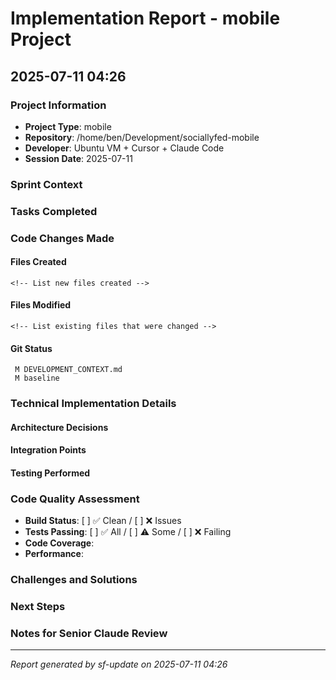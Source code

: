 # Implementation Report - mobile Project
## 2025-07-11 04:26

### Project Information
- **Project Type**: mobile
- **Repository**: /home/ben/Development/sociallyfed-mobile
- **Developer**: Ubuntu VM + Cursor + Claude Code
- **Session Date**: 2025-07-11

### Sprint Context
<!-- Reference the current sprint goals and today's brief -->

### Tasks Completed
<!-- Claude Code: List specific features/components implemented -->

### Code Changes Made
<!-- Claude Code: Describe the key code changes -->

#### Files Created
```
<!-- List new files created -->
```

#### Files Modified  
```
<!-- List existing files that were changed -->
```

#### Git Status
```
 M DEVELOPMENT_CONTEXT.md
 M baseline
```

### Technical Implementation Details
<!-- Claude Code: Fill in technical details about the implementation -->

#### Architecture Decisions
<!-- Describe any architectural choices made -->

#### Integration Points
<!-- Note connections to other components/services -->

#### Testing Performed
<!-- Describe testing done during this session -->

### Code Quality Assessment
- **Build Status**: [ ] ✅ Clean / [ ] ❌ Issues
- **Tests Passing**: [ ] ✅ All / [ ] ⚠️ Some / [ ] ❌ Failing
- **Code Coverage**: <!-- Estimate or measure -->
- **Performance**: <!-- Any performance considerations -->

### Challenges and Solutions
<!-- Document any problems encountered and how they were resolved -->

### Next Steps
<!-- What should be done in the next session -->

### Notes for Senior Claude Review
<!-- Any specific questions or areas that need architectural guidance -->

---
*Report generated by sf-update on 2025-07-11 04:26*
